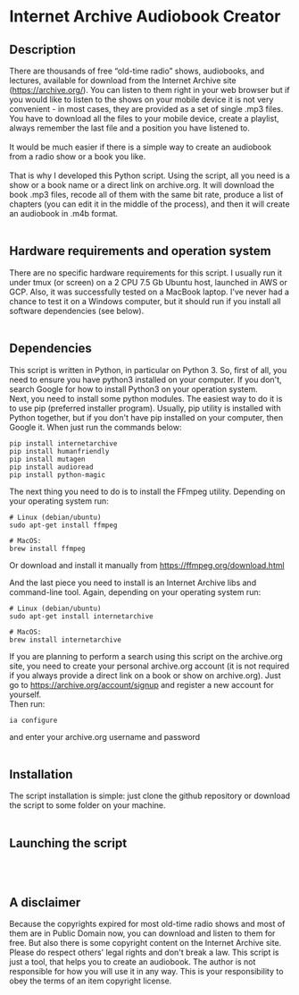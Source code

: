 # Internet Archive Audiobook Creator

## Description
There are thousands of free “old-time radio” shows, audiobooks, and lectures, available for download from the Internet Archive site (https://archive.org/). You can listen to them right in your web browser but if you would like to listen to the shows on your mobile device it is not very convenient - in most cases, they are provided as a set of single .mp3 files. You have to download all the files to your mobile device, create a playlist, always remember the last file and a position you have listened to.<br><br>
It would be much easier if there is a simple way to create an audiobook from a radio show or a book you like.<br><br>
That is why I developed this Python script. Using the script, all you need is a show or a book name or a direct link on archive.org. It will download the book .mp3 files, recode all of them with the same bit rate, produce a list of chapters (you can edit it in the middle of the process), and then it will create an audiobook in .m4b format.
<br><br>


## Hardware requirements and operation system
There are no specific hardware requirements for this script. I usually run it under tmux (or screen) on a 2 CPU 7.5 Gb Ubuntu host, launched in AWS or GCP.
Also, it was successfully tested on a MacBook laptop. I've never had a chance to test it on a Windows computer, but it should run if you install all software dependencies (see below).
<br><br>


## Dependencies

This script is written in Python, in particular on Python 3. So, first of all, you need to ensure you have python3 installed on your computer. If you don't, search Google for how to install Python3 on your operation system.<br>
Next, you need to install some python modules. The easiest way to do it is to use pip (preferred installer program). Usually, pip utility is installed with Python together, but if you don't have pip installed on your computer, then Google it. When just run the commands below:
```
pip install internetarchive
pip install humanfriendly
pip install mutagen
pip install audioread
pip install python-magic
```
The next thing you need to do is to install the FFmpeg utility. Depending on your operating system run:
```
# Linux (debian/ubuntu)
sudo apt-get install ffmpeg

# MacOS:
brew install ffmpeg
```
Or download and install it manually from https://ffmpeg.org/download.html <br>


And the last piece you need to install is an Internet Archive libs and command-line tool. Again, depending on your operating system run:
```
# Linux (debian/ubuntu)
sudo apt-get install internetarchive

# MacOS:
brew install internetarchive
```
If you are planning to perform a search using this script on the archive.org site, you need to create your personal archive.org account (it is not required if you always provide a direct link on a book or show on archive.org). Just go to https://archive.org/account/signup and register a new account for yourself. <br>
Then run:
```
ia configure
```
and enter your archive.org username and password
<br><br>

## Installation
The script installation is simple: just clone the github repository or download the script to some folder on your machine.
<br><br>

## Launching the script

<br><br>

## A disclaimer
Because the copyrights expired for most old-time radio shows and most of them are in Public Domain now, you can download and listen to them for free. But also there is some copyright content on the Internet Archive site. Please do respect others' legal rights and don't break a law. This script is just a tool, that helps you to create an audiobook. The author is not responsible for how you will use it in any way. This is your responsibility to obey the terms of an item copyright license.
